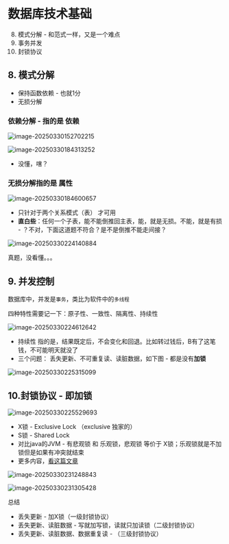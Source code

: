 # 数据库技术基础

8. 模式分解 - 和范式一样，又是一个难点
9. 事务并发
10. 封锁协议





## 8. 模式分解

- 保持函数依赖 - 也就1分
- 无损分解



### 依赖分解 - 指的是 依赖

![image-20250330152702215](/Users/wplay/2025/senior_software_infra_docs/文老师/基础/assets//image-20250330152702215.png)

![image-20250330184313252](/Users/wplay/2025/senior_software_infra_docs/文老师/基础/assets//image-20250330184313252.png)

- 没懂，嗐？



### 无损分解指的是 属性

![image-20250330184600657](/Users/wplay/2025/senior_software_infra_docs/文老师/基础/assets//image-20250330184600657.png)

- 只针对于两个关系模式（表） 才可用
- **直白些**：任何一个子表，能不能倒推回主表，能，就是无损。不能，就是有损 - ？不对，下面这道题不符合？是不是倒推不能走间接？

![image-20250330224140884](/Users/wplay/2025/senior_software_infra_docs/文老师/基础/assets//image-20250330224140884.png)

真题，没看懂。。。





## 9. 并发控制

数据库中，并发是`事务`，类比为软件中的`多线程`

四种特性需要记一下：原子性、一致性、隔离性、持续性

![image-20250330224612642](/Users/wplay/2025/senior_software_infra_docs/文老师/基础/assets//image-20250330224612642.png)

- 持续性 指的是，结果既定后，不会变化和回退。比如转过钱后，B有了这笔钱，不可能明天就没了
- 三个问题： 丢失更新、不可重复读、读脏数据，如下图 - 都是没有**加锁**

![image-20250330225315099](/Users/wplay/2025/senior_software_infra_docs/文老师/基础/assets//image-20250330225315099.png)





## 10.封锁协议 - 即加锁

![image-20250330225529693](/Users/wplay/2025/senior_software_infra_docs/文老师/基础/assets//image-20250330225529693.png)

- X锁 - Exclusive Lock （exclusive 独家的）
- S锁 - Shared Lock
- 对比java的JVM - 有悲观锁 和 乐观锁，悲观锁 等价于 X锁；乐观锁就是不加锁但是如果有冲突就结束
- 更多内容，[看这篇文章](https://cloud.tencent.com/developer/article/2296117)

![image-20250330231248843](/Users/wplay/2025/senior_software_infra_docs/文老师/基础/assets//image-20250330231248843.png)

![image-20250330231305428](/Users/wplay/2025/senior_software_infra_docs/文老师/基础/assets//image-20250330231305428.png)

总结

- 丢失更新 - 加X锁（一级封锁协议）
- 丢失更新、读脏数据 - 写就加写锁，读就只加读锁（二级封锁协议）
- 丢失更新、读脏数据、数据重复读 - （三级封锁协议）

